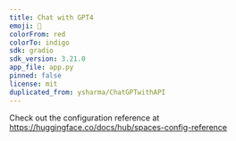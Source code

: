 ```yaml
---
title: Chat with GPT4
emoji: 🚀
colorFrom: red
colorTo: indigo
sdk: gradio
sdk_version: 3.21.0
app_file: app.py
pinned: false
license: mit
duplicated_from: ysharma/ChatGPTwithAPI
---
```


Check out the configuration reference at https://huggingface.co/docs/hub/spaces-config-reference
